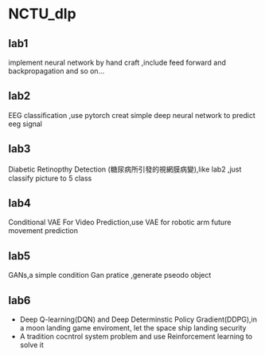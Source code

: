 # NCTU_dlp
## lab1
implement neural network by hand craft ,include feed forward and backpropagation and so on...
## lab2
EEG classification ,use pytorch creat simple deep neural network to predict eeg signal 
## lab3
Diabetic Retinopthy Detection (糖尿病所引發的視網膜病變),like lab2 ,just classify picture to 5 class

## lab4
Conditional VAE For Video Prediction,use VAE for robotic arm future movement prediction

## lab5
GANs,a simple condition Gan pratice ,generate pseodo object

## lab6
- Deep Q-learning(DQN) and Deep Determinstic Policy Gradient(DDPG),in a moon landing game enviroment, let the space ship landing security
- A tradition cocntrol system problem and use Reinforcement learning to solve it






